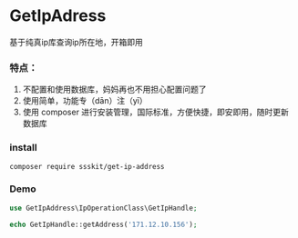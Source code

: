# GetIpAdress
基于纯真ip库查询ip所在地，开箱即用<br>

### 特点：
1. 不配置和使用数据库，妈妈再也不用担心配置问题了
2. 使用简单，功能专（dān）注（yī）
3. 使用 composer 进行安装管理，国际标准，方便快捷，即安即用，随时更新数据库

### install
```
composer require ssskit/get-ip-address
```

### Demo
```php
use GetIpAddress\IpOperationClass\GetIpHandle;

echo GetIpHandle::getAddress('171.12.10.156');
```